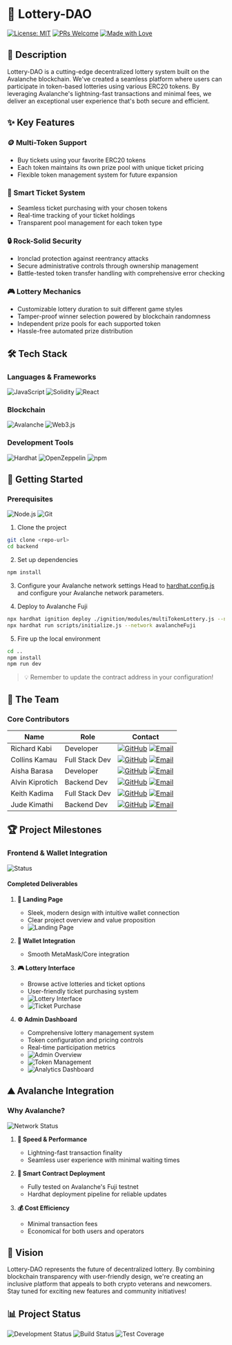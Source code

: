 # 🎲 Lottery-DAO

[![License: MIT](https://img.shields.io/badge/License-MIT-yellow.svg)](https://opensource.org/licenses/MIT)
[![PRs Welcome](https://img.shields.io/badge/PRs-welcome-brightgreen.svg?style=flat)](http://makeapullrequest.com)
[![Made with Love](https://img.shields.io/badge/Made%20with-❤️-red.svg)](https://github.com/your-username/lottery-dao)

## 🌟 Description
Lottery-DAO is a cutting-edge decentralized lottery system built on the Avalanche blockchain. We've created a seamless platform where users can participate in token-based lotteries using various ERC20 tokens. By leveraging Avalanche's lightning-fast transactions and minimal fees, we deliver an exceptional user experience that's both secure and efficient.

## ✨ Key Features

### 🪙 Multi-Token Support
- Buy tickets using your favorite ERC20 tokens
- Each token maintains its own prize pool with unique ticket pricing
- Flexible token management system for future expansion

### 🎫 Smart Ticket System
- Seamless ticket purchasing with your chosen tokens
- Real-time tracking of your ticket holdings
- Transparent pool management for each token type

### 🔒 Rock-Solid Security
- Ironclad protection against reentrancy attacks
- Secure administrative controls through ownership management
- Battle-tested token transfer handling with comprehensive error checking

### 🎮 Lottery Mechanics
- Customizable lottery duration to suit different game styles
- Tamper-proof winner selection powered by blockchain randomness
- Independent prize pools for each supported token
- Hassle-free automated prize distribution

## 🛠️ Tech Stack

### Languages & Frameworks
![JavaScript](https://img.shields.io/badge/JavaScript-F7DF1E?style=for-the-badge&logo=javascript&logoColor=black)
![Solidity](https://img.shields.io/badge/Solidity-363636?style=for-the-badge&logo=solidity&logoColor=white)
![React](https://img.shields.io/badge/React-20232A?style=for-the-badge&logo=react&logoColor=61DAFB)

### Blockchain
![Avalanche](https://img.shields.io/badge/Avalanche-E84142?style=for-the-badge&logo=avalanche&logoColor=white)
![Web3.js](https://img.shields.io/badge/Web3.js-F16822?style=for-the-badge&logo=web3.js&logoColor=white)

### Development Tools
![Hardhat](https://img.shields.io/badge/Hardhat-FFF100?style=for-the-badge&logo=hardhat&logoColor=black)
![OpenZeppelin](https://img.shields.io/badge/OpenZeppelin-4E5EE4?style=for-the-badge&logo=OpenZeppelin&logoColor=white)
![npm](https://img.shields.io/badge/npm-CB3837?style=for-the-badge&logo=npm&logoColor=white)

## 🚀 Getting Started

### Prerequisites
![Node.js](https://img.shields.io/badge/Node.js-339933?style=for-the-badge&logo=nodedotjs&logoColor=white)
![Git](https://img.shields.io/badge/Git-F05032?style=for-the-badge&logo=git&logoColor=white)

1. Clone the project
```bash
git clone <repo-url>
cd backend
```

2. Set up dependencies
```bash
npm install
```

3. Configure your Avalanche network settings
Head to [hardhat.config.js](./backend/hardhat.config.js) and configure your Avalanche network parameters.

4. Deploy to Avalanche Fuji
```bash
npx hardhat ignition deploy ./ignition/modules/multiTokenLottery.js --network avalancheFuji
npx hardhat run scripts/initialize.js --network avalancheFuji
```

5. Fire up the local environment
```bash
cd ..
npm install
npm run dev
```

> 💡 Remember to update the contract address in your configuration!

## 👥 The Team

### Core Contributors
| Name | Role | Contact |
|------|------|---------|
| Richard Kabi | Developer | [![GitHub](https://img.shields.io/badge/GitHub-NebulaScout-181717?style=flat&logo=github)](https://github.com/NebulaScout) [![Email](https://img.shields.io/badge/Email-kabirichard27%40gmail.com-EA4335?style=flat&logo=gmail)](mailto:kabirichard27@gmail.com) |
| Collins Kamau | Full Stack Dev | [![GitHub](https://img.shields.io/badge/GitHub-JBcollo1-181717?style=flat&logo=github)](https://github.com/JBcollo1) [![Email](https://img.shields.io/badge/Email-jbcollins254%40gmail.com-EA4335?style=flat&logo=gmail)](mailto:jbcollins254@gmail.com) |
| Aisha Barasa | Developer | [![GitHub](https://img.shields.io/badge/GitHub-Aisha--Barasa-181717?style=flat&logo=github)](https://github.com/Aisha-Barasa) [![Email](https://img.shields.io/badge/Email-aishabarasa19%40gmail.com-EA4335?style=flat&logo=gmail)](mailto:aishabarasa19@gmail.com) |
| Alvin Kiprotich | Backend Dev | [![GitHub](https://img.shields.io/badge/GitHub-AlvinKiprotich--dev-181717?style=flat&logo=github)](https://github.com/AlvinKiprotich-dev) [![Email](https://img.shields.io/badge/Email-alvinkiprotichkipchoge%40gmail.com-EA4335?style=flat&logo=gmail)](mailto:alvinkiprotichkipchoge@gmail.com) |
| Keith Kadima | Full Stack Dev | [![GitHub](https://img.shields.io/badge/GitHub-tufstraka-181717?style=flat&logo=github)](https://github.com/tufstraka) [![Email](https://img.shields.io/badge/Email-keithkadima%40gmail.com-EA4335?style=flat&logo=gmail)](mailto:keithkadima@gmail.com) |
| Jude Kimathi | Backend Dev | [![GitHub](https://img.shields.io/badge/GitHub-jxkimathi-181717?style=flat&logo=github)](https://github.com/jxkimathi) [![Email](https://img.shields.io/badge/Email-judekimathii%40gmail.com-EA4335?style=flat&logo=gmail)](mailto:judekimathii@gmail.com) |

## 🏆 Project Milestones

### Frontend & Wallet Integration
![Status](https://img.shields.io/badge/Status-Completed-success?style=for-the-badge)

#### Completed Deliverables
1. **💫 Landing Page**
   - Sleek, modern design with intuitive wallet connection
   - Clear project overview and value proposition
   - ![Landing Page](https://github.com/user-attachments/assets/ba6f5807-9237-4b56-842e-4979ef8cd91f)

2. **👛 Wallet Integration**
   - Smooth MetaMask/Core integration
3. **🎮 Lottery Interface**
   - Browse active lotteries and ticket options
   - User-friendly ticket purchasing system
   - ![Lottery Interface](https://github.com/user-attachments/assets/57976104-a487-46c8-a6e9-31cc2bb30af0)
   - ![Ticket Purchase](https://github.com/user-attachments/assets/a24f5a53-f655-483f-9042-80f8a47d9737)

4. **⚙️ Admin Dashboard**
   - Comprehensive lottery management system
   - Token configuration and pricing controls
   - Real-time participation metrics
   - ![Admin Overview](https://github.com/user-attachments/assets/016f7bd2-0492-4ffd-b2e8-55f81b6ce89d)
   - ![Token Management](https://github.com/user-attachments/assets/b3e777a3-9b3b-4332-834f-f7640ade8b6d)
   - ![Analytics Dashboard](https://github.com/user-attachments/assets/9409ba6e-2a60-4ae8-a759-3a3b13a52923)

## ⛰️ Avalanche Integration

### Why Avalanche?
![Network Status](https://img.shields.io/badge/Network-Active-success?style=for-the-badge&logo=avalanche)

1. **🚄 Speed & Performance**
   - Lightning-fast transaction finality
   - Seamless user experience with minimal waiting times

2. **📝 Smart Contract Deployment**
   - Fully tested on Avalanche's Fuji testnet
   - Hardhat deployment pipeline for reliable updates

3. **💰 Cost Efficiency**
   - Minimal transaction fees
   - Economical for both users and operators

## 🔮 Vision
Lottery-DAO represents the future of decentralized lottery. By combining blockchain transparency with user-friendly design, we're creating an inclusive platform that appeals to both crypto veterans and newcomers. Stay tuned for exciting new features and community initiatives!

## 📊 Project Status
![Development Status](https://img.shields.io/badge/Status-Active-success?style=for-the-badge)
![Build Status](https://img.shields.io/badge/Build-Passing-success?style=for-the-badge)
![Test Coverage](https://img.shields.io/badge/Coverage-85%25-green?style=for-the-badge)
